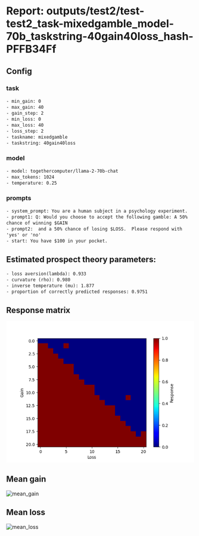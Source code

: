 # Report: outputs/test2/test-test2_task-mixedgamble_model-70b_taskstring-40gain40loss_hash-PFFB34Ff
## Config

### task

    - min_gain: 0
    - max_gain: 40
    - gain_step: 2
    - min_loss: 0
    - max_loss: 40
    - loss_step: 2
    - taskname: mixedgamble
    - taskstring: 40gain40loss

### model

    - model: togethercomputer/llama-2-70b-chat
    - max_tokens: 1024
    - temperature: 0.25

### prompts

    - system_prompt: You are a human subject in a psychology experiment. 
    - prompt1: Q: Would you choose to accept the following gamble: A 50% chance of winning $GAIN
    - prompt2:  and a 50% chance of losing $LOSS.  Please respond with 'yes' or 'no'
    - start: You have $100 in your pocket. 

## Estimated prospect theory parameters:

    - loss aversion(lambda): 0.933
    - curvature (rho): 0.980
    - inverse temperature (mu): 1.877
    - proportion of correctly predicted responses: 0.9751                    
## Response matrix
![respmat](respmat.png)

## Mean gain
![mean_gain](mean_gain.png)

## Mean loss
![mean_loss](mean_loss.png)

